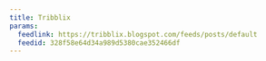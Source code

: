 ```yaml
---
title: Tribblix
params:
  feedlink: https://tribblix.blogspot.com/feeds/posts/default
  feedid: 328f58e64d34a989d5380cae352466df
---
```

